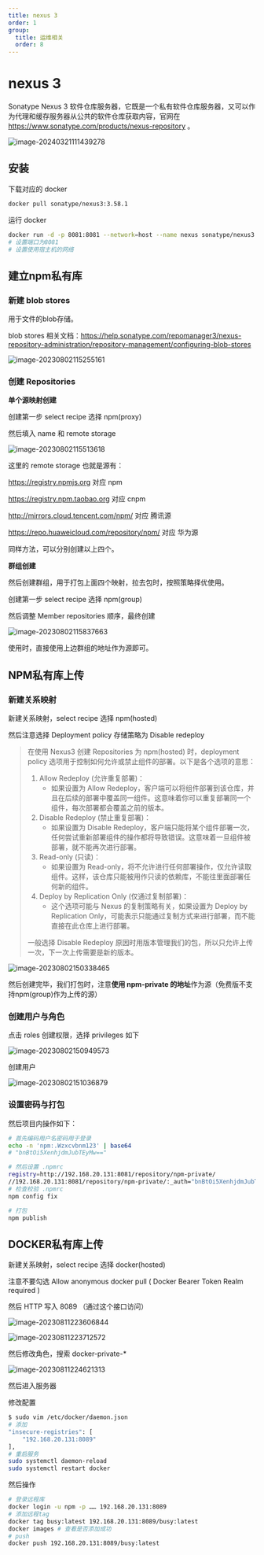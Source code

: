 ```yaml
---
title: nexus 3
order: 1
group:
  title: 运维相关
  order: 8
---
```

# nexus 3

Sonatype Nexus 3 软件仓库服务器，它既是一个私有软件仓库服务器，又可以作为代理和缓存服务器从公共的软件仓库获取内容，官网在 https://www.sonatype.com/products/nexus-repository 。

![image-20240321111439278](./Nexus3.assets/image-20240321111439278.png)

## 安装

下载对应的 docker

```bash
docker pull sonatype/nexus3:3.58.1
```

运行 docker

```bash
docker run -d -p 8081:8081 --network=host --name nexus sonatype/nexus3:3.58.1
# 设置端口为8081
# 设置使用宿主机的网络
```

## 建立npm私有库

### 新建 blob stores

用于文件的blob存储。

blob stores 相关文档：https://help.sonatype.com/repomanager3/nexus-repository-administration/repository-management/configuring-blob-stores

![image-20230802115255161](./Nexus3.assets/image-20230802115255161.png)

### 创建 Repositories

**单个源映射创建**

创建第一步 select recipe 选择 npm(proxy)

然后填入 name 和 remote storage

![image-20230802115513618](./Nexus3.assets/image-20230802115513618.png)

这里的 remote storage 也就是源有：

https://registry.npmjs.org	对应 npm

https://registry.npm.taobao.org	对应 cnpm

http://mirrors.cloud.tencent.com/npm/	对应 腾讯源

https://repo.huaweicloud.com/repository/npm/	对应 华为源

同样方法，可以分别创建以上四个。

**群组创建**

然后创建群组，用于打包上面四个映射，拉去包时，按照策略择优使用。

创建第一步 select recipe 选择 npm(group)

然后调整 Member repositories 顺序，最终创建

![image-20230802115837663](./Nexus3.assets/image-20230802115837663.png)

使用时，直接使用上边群组的地址作为源即可。

## NPM私有库上传

### 新建关系映射

新建关系映射，select recipe 选择 npm(hosted) 

然后注意选择 Deployment policy 存储策略为 Disable redeploy

> 在使用 Nexus3 创建 Repositories 为 npm(hosted) 时，deployment policy 选项用于控制如何允许或禁止组件的部署。以下是各个选项的意思：
>
> 1. Allow Redeploy (允许重复部署)：
>    - 如果设置为 Allow Redeploy，客户端可以将组件部署到该仓库，并且在后续的部署中覆盖同一组件。这意味着你可以重复部署同一个组件，每次部署都会覆盖之前的版本。
> 2. Disable Redeploy (禁止重复部署)：
>    - 如果设置为 Disable Redeploy，客户端只能将某个组件部署一次，任何尝试重新部署组件的操作都将导致错误。这意味着一旦组件被部署，就不能再次进行部署。
> 3. Read-only (只读)：
>    - 如果设置为 Read-only，将不允许进行任何部署操作，仅允许读取组件。这样，该仓库只能被用作只读的依赖库，不能往里面部署任何新的组件。
> 4. Deploy by Replication Only (仅通过复制部署)：
>    - 这个选项可能与 Nexus 的复制策略有关，如果设置为 Deploy by Replication Only，可能表示只能通过复制方式来进行部署，而不能直接在此仓库上进行部署。
>
> 一般选择 Disable Redeploy 原因时用版本管理我们的包，所以只允许上传一次，下一次上传需要是新的版本。

![image-20230802150338465](./Nexus3.assets/image-20230802150338465.png)

然后创建完毕，我们打包时，注意**使用 npm-private 的地址**作为源（免费版不支持npm(group)作为上传的源）

### **创建用户与角色**

点击 roles 创建权限，选择 privileges 如下

![image-20230802150949573](./Nexus3.assets/image-20230802150949573.png)

创建用户

![image-20230802151036879](./Nexus3.assets/image-20230802151036879.png)

### **设置密码与打包**

然后项目内操作如下：

```bash
# 首先编码用户名密码用于登录
echo -n 'npm:.Wzxcvbnm123' | base64
# "bnBtOi5XenhjdmJubTEyMw=="

# 然后设置 .npmrc
registry=http://192.168.20.131:8081/repository/npm-private/
//192.168.20.131:8081/repository/npm-private/:_auth="bnBtOi5XenhjdmJubTEyMw=="
# 检查校验 .npmrc
npm config fix

# 打包
npm publish
```

## DOCKER私有库上传

新建关系映射，select recipe 选择 docker(hosted) 

注意不要勾选 Allow anonymous docker pull ( Docker Bearer Token Realm required )

然后 HTTP 写入 8089 （通过这个接口访问）

![image-20230811223606844](./Nexus3.assets/image-20230811223606844.png)

![image-20230811223712572](./Nexus3.assets/image-20230811223712572.png)

然后修改角色，搜索 docker-private-*

![image-20230811224621313](./Nexus3.assets/image-20230811224621313.png)

然后进入服务器

修改配置

```bash
$ sudo vim /etc/docker/daemon.json
# 添加
"insecure-registries": [
    "192.168.20.131:8089"
],
# 重启服务
sudo systemctl daemon-reload
sudo systemctl restart docker
```

然后操作

```bash
# 登录远程库
docker login -u npm -p …… 192.168.20.131:8089
# 添加远程tag
docker tag busy:latest 192.168.20.131:8089/busy:latest
docker images # 查看是否添加成功
# push
docker push 192.168.20.131:8089/busy:latest
```

